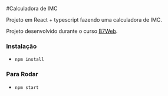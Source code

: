 #Calculadora de IMC

Projeto em React + typescript fazendo uma calculadora de IMC.

Projeto desenvolvido durante o curso [B7Web](https://b7web.com.br/fullstack/).

### Instalação
- `npm install`

### Para Rodar
- `npm start`